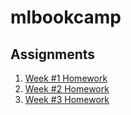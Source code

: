 # mlbookcamp

## Assignments
1. [Week #1 Homework](https://github.com/praveenbalijepalli/mlbookcamp/blob/main/Assignments/Week%20%231/Homework.ipynb)
2. [Week #2 Homework](https://github.com/praveenbalijepalli/mlbookcamp/blob/main/Assignments/Week%20%232/Homework.ipynb)
3. [Week #3 Homework](https://github.com/praveenbalijepalli/mlbookcamp/blob/main/Assignments/Week%20%233/Homework.ipynb)
